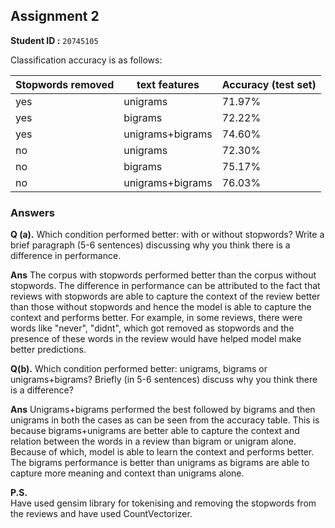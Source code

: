 ## Assignment 2  
**Student ID :** `20745105`  
  
  
Classification accuracy is as follows:

Stopwords removed| text features | Accuracy (test set)
--- | --- | ---
yes | unigrams | 71.97%
yes | bigrams | 72.22%
yes | unigrams+bigrams | 74.60%
no | unigrams | 72.30%
no | bigrams | 75.17%
no | unigrams+bigrams | 76.03%


  
### Answers ###  
  
  
  
**Q (a).** Which condition performed better: with or without stopwords? Write a brief  paragraph (5-6 sentences) discussing why you think there is a difference in  performance.  
  
**Ans** The corpus with stopwords performed better than the corpus without stopwords. The difference in performance can be attributed to the fact that reviews with stopwords are able to capture the context of the review better than those without stopwords and hence the model is able to capture the context and performs better. For example, in some reviews, there were words like "never", "didnt", which got removed as stopwords and the presence of these words in the review would have helped model make better predictions.
  
**Q(b).** Which condition performed better: unigrams, bigrams or unigrams+bigrams?  Briefly (in 5-6 sentences) discuss why you think there is a difference?  
  
**Ans** Unigrams+bigrams performed the best followed by bigrams and then unigrams in both the cases as can be seen from the accuracy table. This is because bigrams+unigrams are better able to capture the context and relation between the words in a review than bigram or unigram alone. Because of which, model is able to learn the context and performs better. The bigrams performance is better than unigrams as bigrams are able to capture more meaning and context than unigrams alone.
  
  
**P.S.**  
Have used gensim library for tokenising and removing the stopwords from the reviews and have used CountVectorizer.
